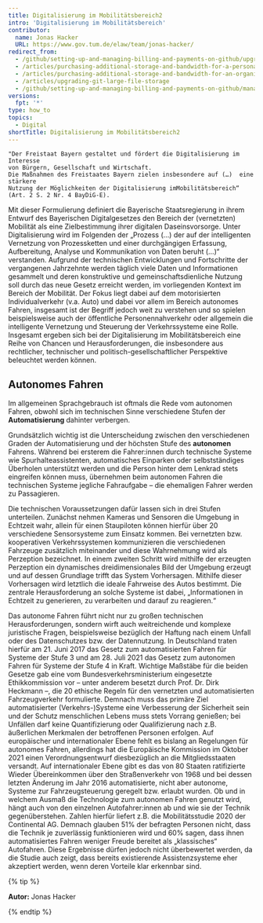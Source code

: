 ```yaml
---
title: Digitalisierung im Mobilitätsbereich2
intro: 'Digitalisierung im Mobilitätsbereich'
contributor:
  name: Jonas Hacker
  URL: https://www.gov.tum.de/elaw/team/jonas-hacker/
redirect_from:
  - /github/setting-up-and-managing-billing-and-payments-on-github/upgrading-git-large-file-storage
  - /articles/purchasing-additional-storage-and-bandwidth-for-a-personal-account/
  - /articles/purchasing-additional-storage-and-bandwidth-for-an-organization/
  - /articles/upgrading-git-large-file-storage
  - /github/setting-up-and-managing-billing-and-payments-on-github/managing-billing-for-git-large-file-storage/upgrading-git-large-file-storage
versions:
  fpt: '*'
type: how_to
topics:
  - Digital
shortTitle: Digitalisierung im Mobilitätsbereich2
---
```

```
"Der Freistaat Bayern gestaltet und fördert die Digitalisierung im Interesse
von Bürgern, Gesellschaft und Wirtschaft. 
Die Maßnahmen des Freistaates Bayern zielen insbesondere auf (…)  eine stärkere
Nutzung der Möglichkeiten der Digitalisierung imMobilitätsbereich“
(Art. 2 S. 2 Nr. 4 BayDiG-E).
```

Mit dieser Formulierung definiert die Bayerische Staatsregierung in ihrem Entwurf des Bayerischen Digitalgesetzes den Bereich der (vernetzten) Mobilität als eine Zielbestimmung ihrer digitalen Daseinsvorsorge. Unter Digitalisierung wird im Folgenden der „Prozess (…) der auf der intelligenten Vernetzung von Prozessketten und einer durchgängigen Erfassung, Aufbereitung, Analyse und Kommunikation von Daten beruht (…)“ verstanden. Aufgrund der technischen Entwicklungen und Fortschritte der vergangenen Jahrzehnte werden täglich viele Daten und Informationen gesammelt und deren konstruktive und gemeinschaftsdienliche Nutzung soll durch das neue Gesetz erreicht werden, im vorliegenden Kontext im Bereich der Mobilität. Der Fokus liegt dabei auf dem motorisierten Individualverkehr (v.a. Auto) und dabei vor allem im Bereich autonomes Fahren, insgesamt ist der Begriff jedoch weit zu verstehen und so spielen beispielsweise auch der öffentliche Personennahverkehr oder allgemein die intelligente Vernetzung und Steuerung der Verkehrssysteme eine Rolle. Insgesamt ergeben sich bei der Digitalisierung im Mobilitätsbereich eine Reihe von Chancen und Herausforderungen, die insbesondere aus rechtlicher, technischer und politisch-gesellschaftlicher Perspektive beleuchtet werden können.

## Autonomes Fahren

Im allgemeinen Sprachgebrauch ist oftmals die Rede vom autonomen Fahren, obwohl sich im technischen Sinne verschiedene Stufen der **Automatisierung** dahinter verbergen. 

Grundsätzlich wichtig ist die Unterscheidung zwischen den verschiedenen Graden der Automatisierung und der höchsten Stufe des **autonomen** Fahrens. Während bei ersterem die Fahrer:innen durch technische Systeme wie Spurhalteassistenten, automatisches Einparken oder selbstständiges Überholen unterstützt werden und die Person hinter dem Lenkrad stets eingreifen können muss, übernehmen beim autonomen Fahren die technischen Systeme jegliche Fahraufgabe – die ehemaligen Fahrer werden zu Passagieren.

Die technischen Voraussetzungen dafür lassen sich in drei Stufen unterteilen. Zunächst nehmen Kameras und Sensoren die Umgebung in Echtzeit wahr, allein für einen Staupiloten können hierfür über 20 verschiedene Sensorsysteme zum Einsatz kommen. Bei vernetzten bzw. kooperativen Verkehrssystemen kommunizieren die verschiedenen Fahrzeuge zusätzlich miteinander und diese Wahrnehmung wird als Perzeption bezeichnet. In einem zweiten Schritt wird mithilfe der erzeugten Perzeption ein dynamisches dreidimensionales Bild der Umgebung erzeugt und auf dessen Grundlage trifft das System Vorhersagen. Mithilfe dieser Vorhersagen wird letztlich die ideale Fahrweise des Autos bestimmt. Die zentrale Herausforderung an solche Systeme ist dabei, „Informationen in Echtzeit zu generieren, zu verarbeiten und darauf zu reagieren.“  

Das autonome Fahren führt nicht nur zu großen technischen Herausforderungen, sondern wirft auch weitreichende und komplexe juristische Fragen, beispielsweise bezüglich der Haftung nach einem Unfall oder des Datenschutzes bzw. der Datennutzung. In Deutschland traten hierfür am 21. Juni 2017 das Gesetz zum automatisierten Fahren für Systeme der Stufe 3 und am 28. Juli 2021 das Gesetz zum autonomen Fahren für Systeme der Stufe 4 in Kraft. Wichtige Maßstäbe für die beiden Gesetze gab eine vom Bundesverkehrsministerium eingesetzte Ethikkommission vor – unter anderem besetzt durch Prof. Dr. Dirk Heckmann –, die 20 ethische Regeln für den vernetzten und automatisierten Fahrzeugverkehr formulierte. Demnach muss das primäre Ziel automatisierter (Verkehrs-)Systeme eine Verbesserung der Sicherheit sein und der Schutz menschlichen Lebens muss stets Vorrang genießen; bei Unfällen darf keine Quantifizierung oder Qualifizierung nach z.B. äußerlichen Merkmalen der betroffenen Personen erfolgen. Auf europäischer und internationaler Ebene fehlt es bislang an Regelungen für autonomes Fahren, allerdings hat die Europäische Kommission im Oktober 2021 einen Verordnungsentwurf diesbezüglich an die Mitgliedsstaaten versandt. Auf internationaler Ebene gibt es das von 80 Staaten ratifizierte Wieder Übereinkommen über den Straßenverkehr von 1968 und bei dessen letzten Änderung im Jahr 2016 automatisierte, nicht aber autonome, Systeme zur Fahrzeugsteuerung geregelt bzw. erlaubt wurden. 
Ob und in welchem Ausmaß die Technologie zum autonomen Fahren genutzt wird, hängt auch von den einzelnen Autofahrer:innen ab und wie sie der Technik gegenüberstehen. Zahlen hierfür liefert z.B. die Mobilitätsstudie 2020 der Continental AG. Demnach glauben 51% der befragten Personen nicht, dass die Technik je zuverlässig funktionieren wird und 60% sagen, dass ihnen automatisiertes Fahren weniger Freude bereitet als „klassisches“ Autofahren. Diese Ergebnisse dürfen jedoch nicht überbewertet werden, da die Studie auch zeigt, dass bereits existierende Assistenzsysteme eher akzeptiert werden, wenn deren Vorteile klar erkennbar sind.

{% tip %}

**Autor:** Jonas Hacker

{% endtip %}
